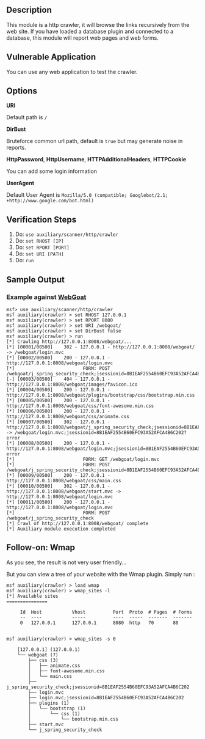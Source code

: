 ## Description

This module is a http crawler, it will browse the links recursively from the
web site. If you have loaded a database plugin and connected to a database,
this module will report web pages and web forms.

## Vulnerable Application

You can use any web application to test the crawler.

## Options

  **URI**

  Default path is `/`

  **DirBust**

  Bruteforce common url path, default is `true` but may generate noise in reports.

  **HttpPassword**, **HttpUsername**, **HTTPAdditionalHeaders**, **HTTPCookie**

  You can add some login information

  **UserAgent**

  Default User Agent is `Mozilla/5.0 (compatible; Googlebot/2.1; +http://www.google.com/bot.html)`

## Verification Steps

1. Do: ```use auxiliary/scanner/http/crawler```
2. Do: ```set RHOST [IP]```
3. Do: ```set RPORT [PORT]```
4. Do: ```set URI [PATH]```
4. Do: ```run```

## Sample Output

### Example against [WebGoat](https://github.com/WebGoat/WebGoat)
```
msf> use auxiliary/scanner/http/crawler
msf auxiliary(crawler) > set RHOST 127.0.0.1
msf auxiliary(crawler) > set RPORT 8080
msf auxiliary(crawler) > set URI /webgoat/
msf auxiliary(crawler) > set DirBust false
msf auxiliary(crawler) > run
[*] Crawling http://127.0.0.1:8008/webgoat/...
[*] [00001/00500]    302 - 127.0.0.1 - http://127.0.0.1:8008/webgoat/ -> /webgoat/login.mvc
[*] [00002/00500]    200 - 127.0.0.1 - http://127.0.0.1:8008/webgoat/login.mvc
[*]                         FORM: POST /webgoat/j_spring_security_check;jsessionid=8B1EAF2554B60EFC93A52AFCA4B6C202
[-] [00003/00500]    404 - 127.0.0.1 - http://127.0.0.1:8008/webgoat/images/favicon.ico
[*] [00004/00500]    200 - 127.0.0.1 - http://127.0.0.1:8008/webgoat/plugins/bootstrap/css/bootstrap.min.css
[*] [00005/00500]    200 - 127.0.0.1 - http://127.0.0.1:8008/webgoat/css/font-awesome.min.css
[*] [00006/00500]    200 - 127.0.0.1 - http://127.0.0.1:8008/webgoat/css/animate.css
[*] [00007/00500]    302 - 127.0.0.1 - http://127.0.0.1:8008/webgoat/j_spring_security_check;jsessionid=8B1EAF2554B60EFC93A52AFCA4B6C202 -> /webgoat/login.mvc;jsessionid=8B1EAF2554B60EFC93A52AFCA4B6C202?error
[*] [00008/00500]    200 - 127.0.0.1 - http://127.0.0.1:8008/webgoat/login.mvc;jsessionid=8B1EAF2554B60EFC93A52AFCA4B6C202?error
[*]                         FORM: GET /webgoat/login.mvc
[*]                         FORM: POST /webgoat/j_spring_security_check;jsessionid=8B1EAF2554B60EFC93A52AFCA4B6C202
[*] [00009/00500]    200 - 127.0.0.1 - http://127.0.0.1:8008/webgoat/css/main.css
[*] [00010/00500]    302 - 127.0.0.1 - http://127.0.0.1:8008/webgoat/start.mvc -> http://127.0.0.1:8008/webgoat/login.mvc
[*] [00011/00500]    200 - 127.0.0.1 - http://127.0.0.1:8008/webgoat/login.mvc
[*]                         FORM: POST /webgoat/j_spring_security_check
[*] Crawl of http://127.0.0.1:8008/webgoat/ complete
[*] Auxiliary module execution completed
```

## Follow-on: Wmap

As you see, the result is not very user friendly...

But you can view a tree of your website with the Wmap plugin. Simply run :

```
msf auxiliary(crawler) > load wmap
msf auxiliary(crawler) > wmap_sites -l
[*] Available sites
===============

     Id  Host           Vhost          Port  Proto  # Pages  # Forms
     --  ----           -----          ----  -----  -------  -------
     0   127.0.0.1      127.0.0.1      8080  http   70       80


msf auxiliary(crawler) > wmap_sites -s 0

    [127.0.0.1] (127.0.0.1)
    └── webgoat (7)
        ├── css (3)
        │   ├── animate.css
        │   ├── font-awesome.min.css
        │   └── main.css
        ├── j_spring_security_check;jsessionid=8B1EAF2554B60EFC93A52AFCA4B6C202
        ├── login.mvc
        ├── login.mvc;jsessionid=8B1EAF2554B60EFC93A52AFCA4B6C202
        ├── plugins (1)
        │   └── bootstrap (1)
        │       └── css (1)
        │           └── bootstrap.min.css
        ├── start.mvc
        └── j_spring_security_check

```
